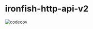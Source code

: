 # ironfish-http-api-v2

[![codecov](https://codecov.io/gh/iron-fish/ironfish/branch/master/graph/badge.svg?token=PCSVEVEW5V&flag=ironfish-http-api-v2)](https://codecov.io/gh/iron-fish/ironfish)
